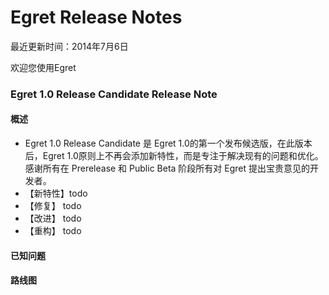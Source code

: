Egret Release Notes
===============================

最近更新时间：2014年7月6日

欢迎您使用Egret

### Egret 1.0 Release Candidate Release Note

#### 概述
* Egret 1.0 Release Candidate 是 Egret 1.0的第一个发布候选版，在此版本后，Egret 1.0原则上不再会添加新特性，而是专注于解决现有的问题和优化。感谢所有在 Prerelease 和 Public Beta 阶段所有对 Egret 提出宝贵意见的开发者。
* 【新特性】todo
* 【修复】 todo
* 【改进】 todo
* 【重构】 todo

#### 已知问题


#### 路线图
